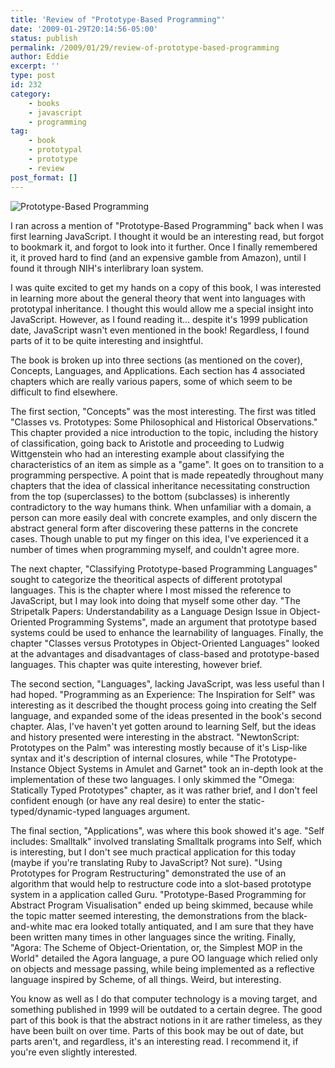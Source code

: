```yaml
---
title: 'Review of "Prototype-Based Programming"'
date: '2009-01-29T20:14:56-05:00'
status: publish
permalink: /2009/01/29/review-of-prototype-based-programming
author: Eddie
excerpt: ''
type: post
id: 232
category:
    - books
    - javascript
    - programming
tag:
    - book
    - prototypal
    - prototype
    - review
post_format: []
---
```

![Prototype-Based Programming](../../../../uploads/2009/01/prototypebasedprogramming.png "Prototype-Based Programming")

I ran across a mention of "Prototype-Based Programming" back when I was first learning JavaScript. I thought it would be an interesting read, but forgot to bookmark it, and forgot to look into it further. Once I finally remembered it, it proved hard to find (and an expensive gamble from Amazon), until I found it through NIH's interlibrary loan system.

I was quite excited to get my hands on a copy of this book, I was interested in learning more about the general theory that went into languages with prototypal inheritance. I thought this would allow me a special insight into JavaScript. However, as I found reading it... despite it's 1999 publication date, JavaScript wasn't even mentioned in the book! Regardless, I found parts of it to be quite interesting and insightful.

The book is broken up into three sections (as mentioned on the cover), Concepts, Languages, and Applications. Each section has 4 associated chapters which are really various papers, some of which seem to be difficult to find elsewhere.

The first section, "Concepts" was the most interesting. The first was titled "Classes vs. Prototypes: Some Philosophical and Historical Observations." This chapter provided a nice introduction to the topic, including the history of classification, going back to Aristotle and proceeding to Ludwig Wittgenstein who had an interesting example about classifying the characteristics of an item as simple as a "game". It goes on to transition to a programming perspective. A point that is made repeatedly throughout many chapters that the idea of classical inheritance necessitating construction from the top (superclasses) to the bottom (subclasses) is inherently contradictory to the way humans think. When unfamiliar with a domain, a person can more easily deal with concrete examples, and only discern the abstract general form after discovering these patterns in the concrete cases. Though unable to put my finger on this idea, I've experienced it a number of times when programming myself, and couldn't agree more.

The next chapter, "Classifying Prototype-based Programming Languages" sought to categorize the theoritical aspects of different prototypal languages. This is the chapter where I most missed the reference to JavaScript, but I may look into doing that myself some other day. "The Stripetalk Papers: Understandability as a Language Design Issue in Object-Oriented Programming Systems", made an argument that prototype based systems could be used to enhance the learnability of languages. Finally, the chapter "Classes versus Prototypes in Object-Oriented Languages" looked at the advantages and disadvantages of class-based and prototype-based languages. This chapter was quite interesting, however brief.

The second section, "Languages", lacking JavaScript, was less useful than I had hoped. "Programming as an Experience: The Inspiration for Self" was interesting as it described the thought process going into creating the Self language, and expanded some of the ideas presented in the book's second chapter. Alas, I've haven't yet gotten around to learning Self, but the ideas and history presented were interesting in the abstract. "NewtonScript: Prototypes on the Palm" was interesting mostly because of it's Lisp-like syntax and it's description of internal closures, while "The Prototype-Instance Object Systems in Amulet and Garnet" took an in-depth look at the implementation of these two languages. I only skimmed the "Omega: Statically Typed Prototypes" chapter, as it was rather brief, and I don't feel confident enough (or have any real desire) to enter the static-typed/dynamic-typed languages argument.

The final section, "Applications", was where this book showed it's age. "Self includes: Smalltalk" involved translating Smalltalk programs into Self, which is interesting, but I don't see much practical application for this today (maybe if you're translating Ruby to JavaScript? Not sure). "Using Prototypes for Program Restructuring" demonstrated the use of an algorithm that would help to restructure code into a slot-based prototype system in a application called Guru. "Prototype-Based Programming for Abstract Program Visualisation" ended up being skimmed, because while the topic matter seemed interesting, the demonstrations from the black-and-white mac era looked totally antiquated, and I am sure that they have been written many times in other languages since the writing. Finally, "Agora: The Scheme of Object-Orientation, or, the Simplest MOP in the World" detailed the Agora language, a pure OO language which relied only on objects and message passing, while being implemented as a reflective language inspired by Scheme, of all things. Weird, but interesting.

You know as well as I do that computer technology is a moving target, and something published in 1999 will be outdated to a certain degree. The good part of this book is that the abstract notions in it are rather timeless, as they have been built on over time. Parts of this book may be out of date, but parts aren't, and regardless, it's an interesting read. I recommend it, if you're even slightly interested.